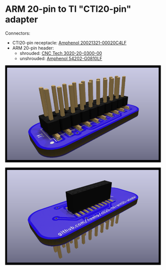 # ARM 20-pin to TI "CTI20-pin" adapter

Connectors:

- CTI20-pin receptacle: [Amphenol
  20021321-00020C4LF](https://www.digikey.com/en/products/detail/amphenol-cs-fci/20021321-00020C4LF/2209069)
- ARM 20-pin header:
  - shrouded: [CNC Tech
    3020-20-0300-00](https://www.digikey.com/en/products/detail/cnc-tech/3020-20-0300-00/3441742)
  - unshrouded: [Amphenol
    54202-G0810LF](https://www.digikey.com/en/products/detail/amphenol-cs-fci/54202-G0810LF/1490928)

![](top.png)

![](bottom.png)
